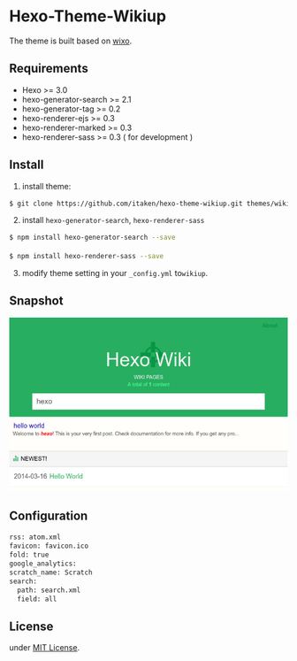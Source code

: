 Hexo-Theme-Wikiup
===

The theme is built based on [wixo](https://github.com/wzpan/hexo-theme-wixo/).

## Requirements ##

* Hexo >= 3.0
* hexo-generator-search >= 2.1
* hexo-generator-tag >= 0.2
* hexo-renderer-ejs >= 0.3
* hexo-renderer-marked >= 0.3
* hexo-renderer-sass >= 0.3 ( for development )

## Install ##

1) install theme:

```bash
$ git clone https://github.com/itaken/hexo-theme-wikiup.git themes/wikiup
```

2) install `hexo-generator-search`, `hexo-renderer-sass`

``` sh
$ npm install hexo-generator-search --save

$ npm install hexo-renderer-sass --save
```

3) modify theme setting in your `_config.yml` to`wikiup`.

## Snapshot ##

![wikiup snapshot](https://raw.githubusercontent.com/itaken/hexo-theme-wikiup/master/snapshot.png)

## Configuration ##

```
rss: atom.xml
favicon: favicon.ico
fold: true
google_analytics:
scratch_name: Scratch
search:
  path: search.xml
  field: all
```

## License ##

under [MIT License](http://opensource.org/licenses/MIT).
